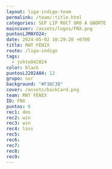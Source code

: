 ```yaml
---
layout: liga-indigo-team
permalink: /team/:title.html
categories: SEP LIP ROCT ORO A GNORTE
maincover: /assets/logos/FNX.png
puntosLJMAYO24: 
date: 2024-05-02 10:29:20 +0700
title: RNT FÉNIX
route: /liga-indigo
tags:
  - johto042024
color: black
puntosLJ202404: 12
grupo: sur
background: "#F16C38"
cover: /assets/backCard.png
team: RNT FÉNIX
ID: FNX
puntos: 6
rec1: des
rec2: win
rec3: win
rec4: loss
rec5: 
rec6: 
rec7: 
rec8: 
rec9:
---
```

